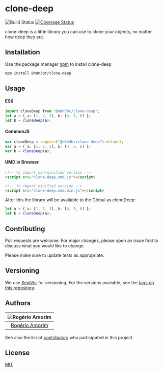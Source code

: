 # clone-deep

![Build Status](https://travis-ci.com/n0n3br/clone-deep.svg?branch=master)
[![Coverage Status](https://coveralls.io/repos/github/n0n3br/clone-deep/badge.svg)](https://coveralls.io/github/n0n3br/clone-deep)

clone-deep is a little library you can use to clone your objects, no matter how deep they are.

## Installation

Use the package manager [npm](https://www.npmjs.com/) to install clone-deep

```bash
npm install @n0n3br/clone-deep
```

## Usage

#### ES6

```javascript
import cloneDeep from "@n0n3br/clone-deep";
let a = { a: [1, 2, 3], b: [4, 5, 6] };
let b = cloneDeep(a);
```

#### CommonJS

```javascript
var cloneDeep = require("@n0n3br/clone-deep").default;
var a = { a: [1, 2, 3], b: [4, 5, 6] };
var b = cloneDeep(a);
```

#### UMD in Browser

```html
<!-- to import non-minified version -->
<script src="clone-deep.umd.js"></script>

<!-- to import minified version -->
<script src="clone-deep.umd.min.js"></script>
```

After this the library will be available to the Global as cloneDeep:

```javascript
let a = { a: [1, 2, 3], b: [4, 5, 6] };
let b = cloneDeep(a);
```

## Contributing

Pull requests are welcome. For major changes, please open an issue first to discuss what you would like to change.

Please make sure to update tests as appropriate.

## Versioning

We use [SemVer](http://semver.org/) for versioning. For the versions available, see the [tags on this repository](https://github.com/your/project/tags).

## Authors

| ![Rogério Amorim](https://avatars2.githubusercontent.com/u/371808?s=100&v=4) |
| :--------------------------------------------------------------------------: |
|                 [Rogério Amorim](https://github.com/n0n3br)                  |

See also the list of [contributors](https://github.com/n0n3br/clone-deep/graphs/contributors) who participated in this project.

## License

[MIT](https://choosealicense.com/licenses/mit/)
